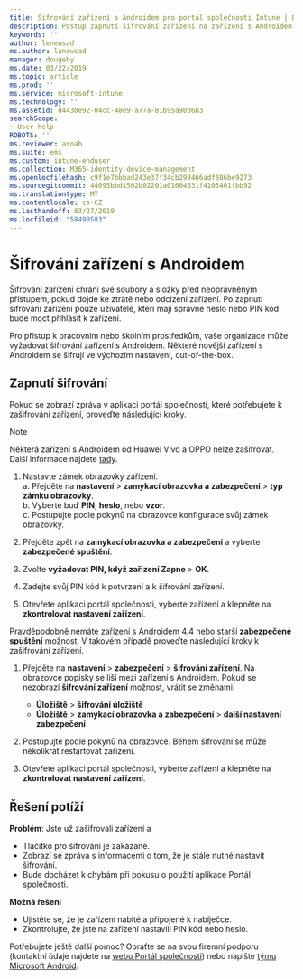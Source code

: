 ```yaml
---
title: Šifrování zařízení s Androidem pro portál společnosti Intune | Dokumentace Microsoftu
description: Postup zapnutí šifrování zařízení na zařízení s Androidem
keywords: ''
author: lenewsad
ms.author: lanewsad
manager: dougeby
ms.date: 03/22/2019
ms.topic: article
ms.prod: ''
ms.service: microsoft-intune
ms.technology: ''
ms.assetid: d4430e92-04cc-48e9-a77a-81b95a90b6b3
searchScope:
- User help
ROBOTS: ''
ms.reviewer: arnab
ms.suite: ems
ms.custom: intune-enduser
ms.collection: M365-identity-device-management
ms.openlocfilehash: c9f1e7bbbad243e37f34cb298466adf886be9273
ms.sourcegitcommit: 44095bbd1502b02201a01604531f4105401fbb92
ms.translationtype: MT
ms.contentlocale: cs-CZ
ms.lasthandoff: 03/27/2019
ms.locfileid: "58490583"
---
```

# <a name="encrypting-your-android-device"></a>Šifrování zařízení s Androidem

Šifrování zařízení chrání své soubory a složky před neoprávněným přístupem, pokud dojde ke ztrátě nebo odcizení zařízení. Po zapnutí šifrování zařízení pouze uživatelé, kteří mají správné heslo nebo PIN kód bude moct přihlásit k zařízení. 

Pro přístup k pracovním nebo školním prostředkům, vaše organizace může vyžadovat šifrování zařízení s Androidem. Některé novější zařízení s Androidem se šifrují ve výchozím nastavení, out-of-the-box.  

## <a name="turn-on-encryption"></a>Zapnutí šifrování

Pokud se zobrazí zpráva v aplikaci portál společnosti, které potřebujete k zašifrování zařízení, proveďte následující kroky. 

> [!Note]
> Některá zařízení s Androidem od Huawei Vivo a OPPO nelze zašifrovat. Další informace najdete [tady](your-device-appears-encrypted-but-cp-says-otherwise-android.md).  

1.  Nastavte zámek obrazovky zařízení.  
    a. Přejděte na **nastavení** > **zamykací obrazovka a zabezpečení** > **typ zámku obrazovky**.  
    b. Vyberte buď **PIN**, **heslo**, nebo **vzor**.  
    c. Postupujte podle pokynů na obrazovce konfigurace svůj zámek obrazovky.  

2. Přejděte zpět na **zamykací obrazovka a zabezpečení** a vyberte **zabezpečené spuštění**.
3. Zvolte **vyžadovat PIN, když zařízení Zapne** > **OK**.
4. Zadejte svůj PIN kód k potvrzení a k šifrování zařízení.
5. Otevřete aplikaci portál společnosti, vyberte zařízení a klepněte na **zkontrolovat nastavení zařízení**.  

Pravděpodobně nemáte zařízení s Androidem 4.4 nebo starší **zabezpečené spuštění** možnost. V takovém případě proveďte následující kroky k zašifrování zařízení.

1. Přejděte na **nastavení** > **zabezpečení** > **šifrování zařízení**. Na obrazovce popisky se liší mezi zařízení s Androidem. Pokud se nezobrazí **šifrování zařízení** možnost, vrátit se změnami:
    * **Úložiště** > **šifrování úložiště**
    * **Úložiště** > **zamykací obrazovka a zabezpečení** > **další nastavení zabezpečení** 

2. Postupujte podle pokynů na obrazovce. Během šifrování se může několikrát restartovat zařízení.
3. Otevřete aplikaci portál společnosti, vyberte zařízení a klepněte na **zkontrolovat nastavení zařízení**.  

## <a name="troubleshoot"></a>Řešení potíží  
**Problém**: Jste už zašifrovali zařízení a

- Tlačítko pro šifrování je zakázané.
- Zobrazí se zpráva s informacemi o tom, že je stále nutné nastavit šifrování.
- Bude docházet k chybám při pokusu o použití aplikace Portál společnosti.

**Možná řešení**

- Ujistěte se, že je zařízení nabité a připojené k nabíječce.  
- Zkontrolujte, že jste na zařízení nastavili PIN kód nebo heslo.  

Potřebujete ještě další pomoc? Obraťte se na svou firemní podporu (kontaktní údaje najdete na [webu Portál společnosti](https://go.microsoft.com/fwlink/?linkid=2010980)) nebo napište <a href="mailto:wintunedroidfbk@microsoft.com?subject=I'm having trouble with encryption on my Android device&body=Describe the issue you're experiencing here.">týmu Microsoft Android</a>.  
